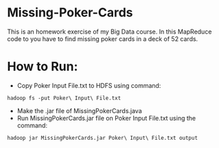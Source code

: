 # Missing-Poker-Cards
This is an homework exercise of my Big Data course. In this MapReduce code to you have to find missing poker cards in a deck of 52 cards.

# How to Run:
* Copy Poker Input File.txt to HDFS using command:
```
hadoop fs -put Poker\ Input\ File.txt
```
* Make the .jar file of MissingPokerCards.java
* Run MissingPokerCards.jar file on Poker Input File.txt using the command:
```
hadoop jar MissingPokerCards.jar Poker\ Input\ File.txt output
```


